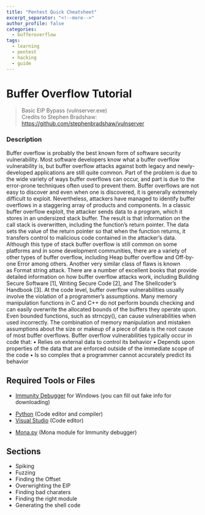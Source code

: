 ```yaml
---
title: "Pentest Quick Cheatsheet"
excerpt_separator: "<!--more-->"
author_profile: false
categories:
  - bufferoverflow
tags:
  - learning
  - pentest
  - hacking
  - guide
---
```


# Buffer Overflow Tutorial 
> Basic EIP Bypass (vulnserver.exe)    
> Credits to Stephen Bradshaw: https://github.com/stephenbradshaw/vulnserver

### Description
Buffer overflow is probably the best known form of software security vulnerability. Most software developers know what a buffer overflow vulnerability is, but buffer overflow attacks against both legacy and newly-developed applications are still quite common. Part of the problem is due to the wide variety of ways buffer overflows can occur, and part is due to the error-prone techniques often used to prevent them.
Buffer overflows are not easy to discover and even when one is discovered, it is generally extremely difficult to exploit. Nevertheless, attackers have managed to identify buffer overflows in a staggering array of products and components.
In a classic buffer overflow exploit, the attacker sends data to a program, which it stores in an undersized stack buffer. The result is that information on the call stack is overwritten, including the function’s return pointer. The data sets the value of the return pointer so that when the function returns, it transfers control to malicious code contained in the attacker’s data.
Although this type of stack buffer overflow is still common on some platforms and in some development communities, there are a variety of other types of buffer overflow, including Heap buffer overflow and Off-by-one Error among others. Another very similar class of flaws is known as Format string attack. There are a number of excellent books that provide detailed information on how buffer overflow attacks work, including Building Secure Software [1], Writing Secure Code [2], and The Shellcoder’s Handbook [3].
At the code level, buffer overflow vulnerabilities usually involve the violation of a programmer’s assumptions. Many memory manipulation functions in C and C++ do not perform bounds checking and can easily overwrite the allocated bounds of the buffers they operate upon. Even bounded functions, such as strncpy(), can cause vulnerabilities when used incorrectly. The combination of memory manipulation and mistaken assumptions about the size or makeup of a piece of data is the root cause of most buffer overflows.
Buffer overflow vulnerabilities typically occur in code that:
• Relies on external data to control its behavior
• Depends upon properties of the data that are enforced outside of the immediate scope of the code
• Is so complex that a programmer cannot accurately predict its behavior


## Required Tools or Files
* [Immunity Debugger](https://debugger.immunityinc.com/ID_register.py) for Windows  (you can fill out fake info for downloading)
- [Python](https://www.python.org/downloads/) (Code editor and compiler)
- [Visual Studio](https://visualstudio.microsoft.com/) (Code editor)
* [Mona.py](https://github.com/corelan/mona) (Mona module for Immunity debugger)

## Sections
* Spiking
* Fuzzing
* Finding the Offset
* Overwrighting the EIP
* Finding bad charaters
* Finding the right module
* Generating the shell code
